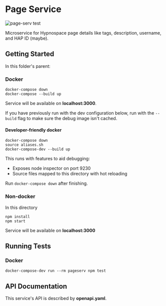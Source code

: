 # Page Service

![page-serv test](https://github.com/gbarkway/hypnospace-sitemap/workflows/page-serv%20test/badge.svg)

Microservice for Hypnospace page details like tags, description, username, and HAP ID (maybe).

## Getting Started

In this folder's parent:

### Docker

```shell
docker-compose down
docker-compose --build up
```

Service will be available on **localhost:3000**.

If you have previously run with the dev configuration below, run with the `--build` flag to make sure the debug image isn't cached.

#### Developer-friendly docker

```shell
docker-compose down
source aliases.sh
docker-compose-dev --build up
```

This runs with features to aid debugging:

- Exposes node inspector on port 9230
- Source files mapped to this directory with hot reloading

Run `docker-compose down` after finishing.

### Non-docker

In this directory

```
npm install
npm start
```

Service will be available on **localhost:3000**

## Running Tests

### Docker

```shell
docker-compose-dev run --rm pageserv npm test
```

## API Documentation

This service's API is described by **openapi.yaml**.

